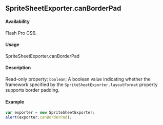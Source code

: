 ## SpriteSheetExporter.canBorderPad

#### Availability

Flash Pro CS6.

#### Usage

SpriteSheetExporter.canBorderPad

#### Description

Read-only property; `boolean`; A boolean value indicating whether the framework specified by the `SpriteSheetExporter.layoutFormat` property supports border padding.

#### Example

```javascript
var exporter = new SpriteSheetExporter;
alert(exporter.canBorderPad);
```
